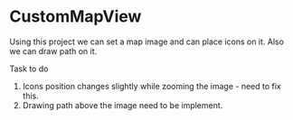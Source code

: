 CustomMapView
=============

Using this project we can set a map image and can place icons on it. Also we can draw path on it.

Task to do

1. Icons position changes slightly while zooming the image - need to fix this.
2. Drawing path above the image need to be implement.
